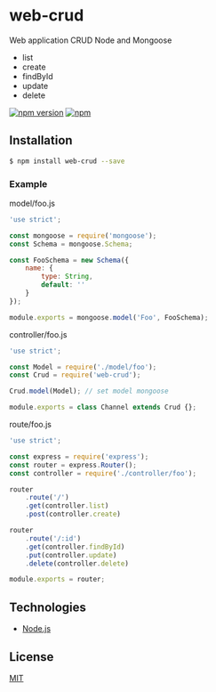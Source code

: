 # web-crud

Web application CRUD Node and Mongoose
- list
- create
- findById
- update
- delete


[![npm version](https://badge.fury.io/js/web-crud.svg)](https://badge.fury.io/js/web-crud)
[![npm](https://img.shields.io/npm/dt/web-crud.svg)](https://www.npmjs.com/package/web-crud)

## Installation

```sh
$ npm install web-crud --save
```

### Example

model/foo.js
```js
'use strict';

const mongoose = require('mongoose');
const Schema = mongoose.Schema;

const FooSchema = new Schema({
    name: {
        type: String,
        default: ''
    }
});

module.exports = mongoose.model('Foo', FooSchema);
```

controller/foo.js
```js
'use strict';

const Model = require('./model/foo');
const Crud = require('web-crud');

Crud.model(Model); // set model mongoose

module.exports = class Channel extends Crud {};
```

route/foo.js
```js
'use strict';

const express = require('express');
const router = express.Router();
const controller = require('./controller/foo');

router
    .route('/')
    .get(controller.list)
    .post(controller.create)

router
    .route('/:id')
    .get(controller.findById)
    .put(controller.update)
    .delete(controller.delete)

module.exports = router;
```

## Technologies
- [Node.js](https://nodejs.org)

## License

[MIT](LICENSE)
